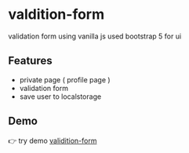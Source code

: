 # valdition-form

validation form using vanilla js used bootstrap 5 for ui

## Features
- private page ( profile page )
- validation form 
- save user to localstorage

## Demo
:point_right: try demo [validition-form](https://hosam8081.github.io/validation/)
